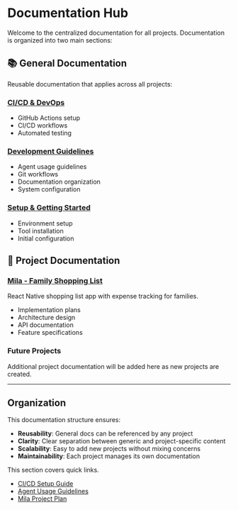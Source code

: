 # Documentation Hub

Welcome to the centralized documentation for all projects. Documentation is organized into two main sections:

## 📚 General Documentation
Reusable documentation that applies across all projects:

### [CI/CD & DevOps](./general/ci-cd/)
- GitHub Actions setup
- CI/CD workflows
- Automated testing

### [Development Guidelines](./general/development/)
- Agent usage guidelines
- Git workflows
- Documentation organization
- System configuration

### [Setup & Getting Started](./general/setup/)
- Environment setup
- Tool installation
- Initial configuration

## 🚀 Project Documentation

### [Mila - Family Shopping List](./projects/mila/)
React Native shopping list app with expense tracking for families.
- Implementation plans
- Architecture design
- API documentation
- Feature specifications

### Future Projects
Additional project documentation will be added here as new projects are created.

---

## Organization

This documentation structure ensures:
- **Reusability**: General docs can be referenced by any project
- **Clarity**: Clear separation between generic and project-specific content
- **Scalability**: Easy to add new projects without mixing concerns
- **Maintainability**: Each project manages its own documentation

<quick-links>
This section covers quick links.

- [CI/CD Setup Guide](./general/ci-cd/ci-cd-setup-guide.md)
- [Agent Usage Guidelines](./general/development/agent-usage-guidelines.md)
- [Mila Project Plan](./projects/mila/implementation/projectplan.md)
</quick-links>